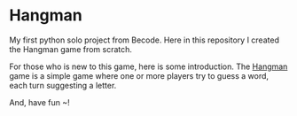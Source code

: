 # Hangman
My first python solo project from Becode. Here in this repository I created the Hangman game from scratch.

For those who is new to this game, here is some introduction. 
The [Hangman](<https://en.wikipedia.org/wiki/Hangman_(game)>) game is a simple game where one or more players try to guess a word, each turn suggesting a letter.

And, have fun ~!


